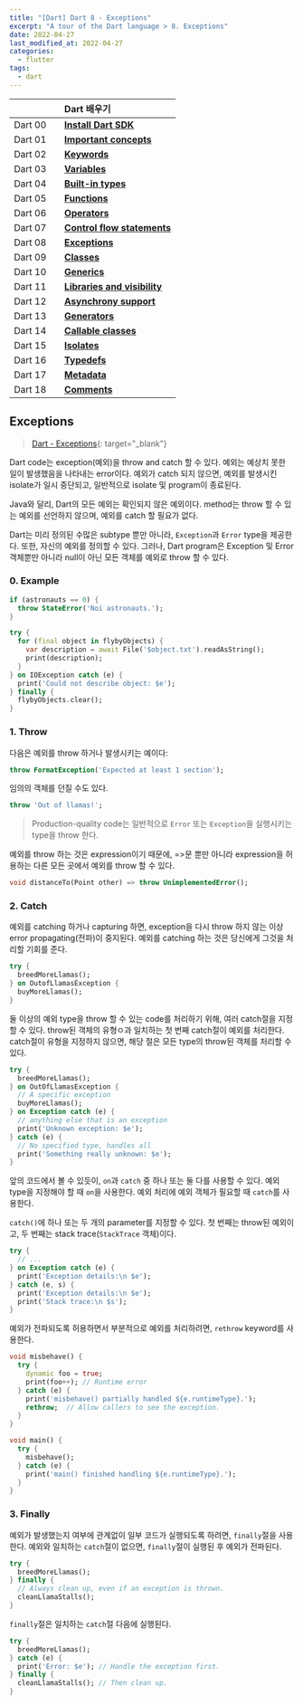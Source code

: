 ```yaml
---
title: "[Dart] Dart 8 - Exceptions"
excerpt: "A tour of the Dart language > 8. Exceptions"
date: 2022-04-27
last_modified_at: 2022-04-27
categories:
  - flutter
tags:
  - dart
---
```


|||Dart 배우기|
|:---:|:---:|:---|
|Dart 00||**[Install Dart SDK](https://burningfalls.github.io/flutter/dart00-install-dart-sdk/)**|
|Dart 01||**[Important concepts](https://burningfalls.github.io/flutter/dart01-important-concepts/)**|
|Dart 02||**[Keywords](https://burningfalls.github.io/flutter/dart02-keywords/)**|
|Dart 03||**[Variables](https://burningfalls.github.io/flutter/dart03-variables/)**|
|Dart 04||**[Built-in types](https://burningfalls.github.io/flutter/dart04-built-in-types/)**|
|Dart 05||**[Functions](https://burningfalls.github.io/flutter/dart05-functions/)**|
|Dart 06||**[Operators](https://burningfalls.github.io/flutter/dart06-operators/)**|
|Dart 07||**[Control flow statements](https://burningfalls.github.io/flutter/dart07-control-flow-statements/)**|
|Dart 08||**[Exceptions](https://burningfalls.github.io/flutter/dart08-exceptions/)**|
|Dart 09||**[Classes](https://burningfalls.github.io/flutter/dart09-classes/)**|
|Dart 10||**[Generics](https://burningfalls.github.io/flutter/dart10-generics/)**|
|Dart 11||**[Libraries and visibility](https://burningfalls.github.io/flutter/dart11-libraries-and-visibility/)**|
|Dart 12||**[Asynchrony support](https://burningfalls.github.io/flutter/dart12-asynchrony-support/)**|
|Dart 13||**[Generators](https://burningfalls.github.io/flutter/dart13-generators/)**|
|Dart 14||**[Callable classes](https://burningfalls.github.io/flutter/dart14-callable-classes/)**|
|Dart 15||**[Isolates](https://burningfalls.github.io/flutter/dart15-isolates/)**|
|Dart 16||**[Typedefs](https://burningfalls.github.io/flutter/dart16-typedefs/)**|
|Dart 17||**[Metadata](https://burningfalls.github.io/flutter/dart17-metadata/)**|
|Dart 18||**[Comments](https://burningfalls.github.io/flutter/dart18-comments/)**|

## Exceptions

> [Dart - Exceptions](https://dart.dev/guides/language/language-tour#exceptions){: target="_blank"}

Dart code는 exception(예외)을 throw and catch 할 수 있다. 예외는 예상치 못한 일이 발생했음을 나타내는 error이다. 예외가 catch 되지 않으면, 예외를 발생시킨 isolate가 일시 중단되고, 일반적으로 isolate 및 program이 종료된다.

Java와 달리, Dart의 모든 예외는 확인되지 않은 예외이다. method는 throw 할 수 있는 예외를 선언하지 않으며, 예외를 catch 할 필요가 없다.

Dart는 미리 정의된 수많은 subtype 뿐만 아니라, `Exception`과 `Error` type을 제공한다. 또한, 자신의 예외를 정의할 수 있다. 그러나, Dart program은 Exception 및 Error 객체뿐만 아니라 null이 아닌 모든 객체를 예외로 throw 할 수 있다.

### 0. Example

```dart
if (astronauts == 0) {
  throw StateError('Noi astronauts.');
}
```

```dart
try {
  for (final object in flybyObjects) {
    var description = await File('$object.txt').readAsString();
    print(description);
  }
} on IOException catch (e) {
  print('Could not describe object: $e');
} finally {
  flybyObjects.clear();
}
```

### 1. Throw

다음은 예외를 throw 하거나 발생시키는 예이다:

```dart
throw FormatException('Expected at least 1 section');
```

임의의 객체를 던질 수도 있다.

```dart
throw 'Out of llamas!';
```

> Production-quality code는 일반적으로 `Error` 또는 `Exception`을 실행시키는 type을 throw 한다.

예외를 throw 하는 것은 expression이기 때문에, =>문 뿐만 아니라 expression을 허용하는 다른 모든 곳에서 예외를 throw 할 수 있다.

```dart
void distanceTo(Point other) => throw UnimplementedError();
```

### 2. Catch

예외를 catching 하거나 capturing 하면, exception을 다시 throw 하지 않는 이상 error propagating(전파)이 중지된다. 예외를 catching 하는 것은 당신에게 그것을 처리할 기회를 준다.

```dart
try {
  breedMoreLlamas();
} on OutofLlamasException {
  buyMoreLlamas();
}
```

둘 이상의 예외 type을 throw 할 수 있는 code를 처리하기 위해, 여러 catch절을 지정할 수 있다. throw된 객체의 유형ㅇ과 일치하는 첫 번째 catch절이 예외를 처리한다. catch절이 유형을 지정하지 않으면, 해당 절은 모든 type의 throw된 객체를 처리할 수 있다.

```dart
try {
  breedMoreLlamas();
} on OutOfLlamasException {
  // A specific exception
  buyMoreLlamas();
} on Exception catch (e) {
  // anything else that is an exception
  print('Unknown exception: $e');
} catch (e) {
  // No specified type, handles all
  print('Something really unknown: $e');
}
```

앞의 코드에서 볼 수 있듯이, `on`과 `catch` 중 하나 또는 둘 다를 사용할 수 있다. 예외 type을 지정해야 할 때 `on`을 사용한다. 예외 처리에 예외 객체가 필요할 때 `catch`를 사용한다.

`catch()`에 하나 또는 두 개의 parameter를 지정할 수 있다. 첫 번째는 throw된 예외이고, 두 번째는 stack trace(`StackTrace` 객체)이다.

```dart
try {
  // ...
} on Exception catch (e) {
  print('Exception details:\n $e');
} catch (e, s) {
  print('Exception details:\n $e');
  print('Stack trace:\n $s');
}
```

예외가 전파되도록 허용하면서 부분적으로 예외를 처리하려면, `rethrow` keyword를 사용한다.

```dart
void misbehave() {
  try {
    dynamic foo = true;
    print(foo++); // Runtime error
  } catch (e) {
    print('misbehave() partially handled ${e.runtimeType}.');
    rethrow;  // Allow callers to see the exception.
  }
}

void main() {
  try {
    misbehave();
  } catch (e) {
    print('main() finished handling ${e.runtimeType}.');
  }
}
```

### 3. Finally

예외가 발생했는지 여부에 관계없이 일부 코드가 실행되도록 하려면, `finally`절을 사용한다. 예외와 일치하는 `catch`절이 없으면, `finally`절이 실행된 후 예외가 전파된다.

```dart
try {
  breedMoreLlamas();
} finally {
  // Always clean up, even if an exception is thrown.
  cleanLlamaStalls();
}
```

`finally`절은 일치하는 `catch`절 다음에 실행된다.

```dart
try {
  breedMoreLlamas();
} catch (e) {
  print('Error: $e'); // Handle the exception first.
} finally {
  cleanLlamaStalls(); // Then clean up.
}
```